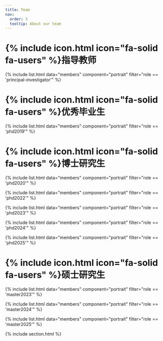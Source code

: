 ```yaml
---
title: Team
nav:
  order: 3
  tooltip: About our team
---
```


# {% include icon.html icon="fa-solid fa-users" %}指导教师

{% include list.html data="members" component="portrait" filter="role == 'principal-investigator'" %}

# {% include icon.html icon="fa-solid fa-users" %}优秀毕业生

{% include list.html data="members" component="portrait" filter="role == 'phd2019'" %}

# {% include icon.html icon="fa-solid fa-users" %}博士研究生

{% include list.html data="members" component="portrait" filter="role == 'phd2020'" %}

{% include list.html data="members" component="portrait" filter="role == 'phd2022'" %}

{% include list.html data="members" component="portrait" filter="role == 'phd2023'" %}

{% include list.html data="members" component="portrait" filter="role == 'phd2024'" %}

{% include list.html data="members" component="portrait" filter="role == 'phd2025'" %}


# {% include icon.html icon="fa-solid fa-users" %}硕士研究生

{% include list.html data="members" component="portrait" filter="role == 'master2023'" %}

{% include list.html data="members" component="portrait" filter="role == 'master2024'" %}

{% include list.html data="members" component="portrait" filter="role == 'master2025'" %}

{% include section.html %}
